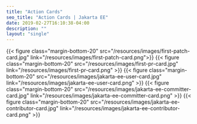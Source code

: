 ```yaml
---
title: "Action Cards"
seo_title: "Action Cards | Jakarta EE"
date: 2019-02-27T16:10:38-04:00
description: ""
layout: "single"
---
```


{{< figure class="margin-bottom-20" src="/resources/images/first-patch-card.jpg" link="/resources/images/first-patch-card.png">}}
{{< figure class="margin-bottom-20" src="/resources/images/first-pr-card.jpg" link="/resources/images/first-pr-card.png" >}}
{{< figure class="margin-bottom-20" src="/resources/images/jakarta-ee-user-card.jpg" link="/resources/images/jakarta-ee-user-card.png" >}}
{{< figure class="margin-bottom-20" src="/resources/images/jakarta-ee-committer-card.jpg" link="/resources/images/jakarta-ee-committer-card.png" >}}
{{< figure class="margin-bottom-20" src="/resources/images/jakarta-ee-contributor-card.jpg" link="/resources/images/jakarta-ee-contributor-card.png" >}}